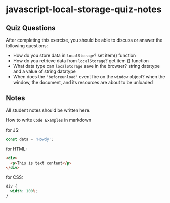# javascript-local-storage-quiz-notes

## Quiz Questions

After completing this exercise, you should be able to discuss or answer the following questions:

- How do you store data in `localStorage`?
  set item() function
- How do you retrieve data from `localStorage`?
  get item () function
- What data type can `localStorage` save in the browser?
  string datatype and a value of string datatype
- When does the `'beforeunload'` event fire on the `window` object?
  when the window, the document, and its resources are about to be unloaded

## Notes

All student notes should be written here.

How to write `Code Examples` in markdown

for JS:

```javascript
const data = 'Howdy';
```

for HTML:

```html
<div>
  <p>This is text content</p>
</div>
```

for CSS:

```css
div {
  width: 100%;
}
```
